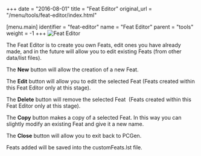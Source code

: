 +++
date = "2016-08-01"
title = "Feat Editor"
original_url = "/menu/tools/feat-editor/index.html"

[menu.main]
    identifier = "feat-editor"
    name = "Feat Editor"
    parent = "tools"
        weight = -1
+++
![Feat Editor](../../../images/editors/feat/sectionheading.png)

The Feat Editor is to create you own Feats, edit ones you have already
made, and in the future will allow you to edit existing Feats (from
other data/list files).

The **New** button will allow the creation of a new Feat.

The **Edit** button will allow you to edit the selected Feat (Feats
created within this Feat Editor only at this stage).

The **Delete** button will remove the selected Feat  (Feats created
within this Feat Editor only at this stage).

The **Copy** button makes a copy of a selected Feat. In this way you can
slightly modify an existing Feat and give it a new name.

The **Close** button will allow you to exit back to PCGen.

Feats added will be saved into the customFeats.lst file.



